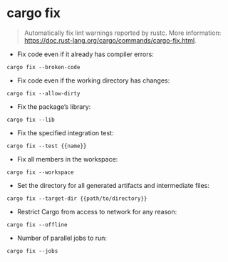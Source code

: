 # cargo fix

> Automatically fix lint warnings reported by rustc.
> More information: <https://doc.rust-lang.org/cargo/commands/cargo-fix.html>.

- Fix code even if it already has compiler errors:

`cargo fix --broken-code`

- Fix code even if the working directory has changes:

`cargo fix --allow-dirty`

- Fix the package’s library:

`cargo fix --lib`

- Fix the specified integration test:

`cargo fix --test {{name}}`

- Fix all members in the workspace:

`cargo fix --workspace`

- Set the directory for all generated artifacts and intermediate files:

`cargo fix --target-dir {{path/to/directory}}`

- Restrict Cargo from access to network for any reason:

`cargo fix --offline`

- Number of parallel jobs to run:

`cargo fix --jobs`

